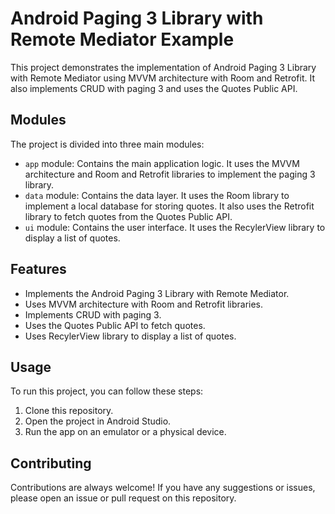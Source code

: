 # Android Paging 3 Library with Remote Mediator Example

This project demonstrates the implementation of Android Paging 3 Library with Remote Mediator using MVVM architecture with Room and Retrofit. It also implements CRUD with paging 3 and uses the Quotes Public API.

## Modules

The project is divided into three main modules:

* `app` module: Contains the main application logic. It uses the MVVM architecture and Room and Retrofit libraries to implement the paging 3 library.
* `data` module: Contains the data layer. It uses the Room library to implement a local database for storing quotes. It also uses the Retrofit library to fetch quotes from the Quotes Public API.
* `ui` module: Contains the user interface. It uses the RecylerView library to display a list of quotes.

## Features

* Implements the Android Paging 3 Library with Remote Mediator.
* Uses MVVM architecture with Room and Retrofit libraries.
* Implements CRUD with paging 3.
* Uses the Quotes Public API to fetch quotes.
* Uses RecylerView library to display a list of quotes.

## Usage

To run this project, you can follow these steps:

1. Clone this repository.
2. Open the project in Android Studio.
3. Run the app on an emulator or a physical device.

## Contributing

Contributions are always welcome! If you have any suggestions or issues, please open an issue or pull request on this repository.
